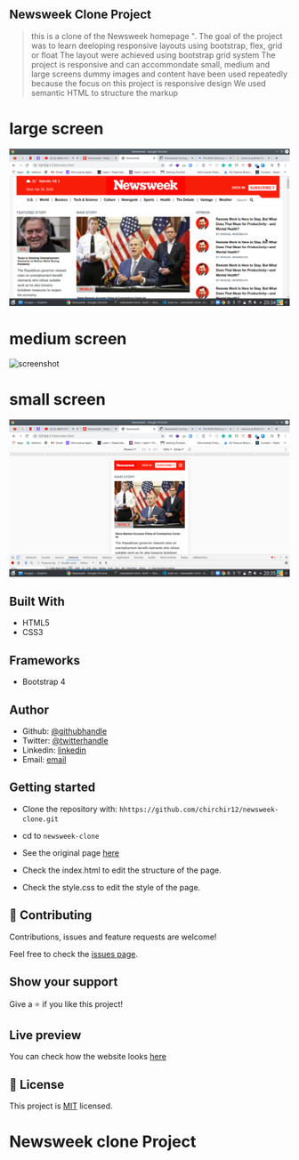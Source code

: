 ## Newsweek  Clone Project

> this is a clone of the Newsweek homepage ". 
> The goal of the project was to learn deeloping responsive layouts using bootstrap, flex, grid or float
>The layout were achieved using bootstrap grid system
> The project is responsive and can accommondate small, medium and large screens
> dummy images and content have been used repeatedly because the focus on this project is responsive design
> We used semantic HTML to structure the markup 
# large screen 
![screenshot](images/screenshots/fullscreen.png)

# medium screen 
![screenshot](images/screenshots/medium-screen.png)

# small screen 
![screenshot](images/screenshots/small-screen.png)

## Built With

- HTML5
- CSS3

## Frameworks
- Bootstrap 4

## Author

- Github: [@githubhandle](https://github.com/chirchir12 )
- Twitter: [@twitterhandle](https://twitter.com/shadochir )
- Linkedin: [linkedin](https://www.linkedin.com/in/emmanuel-chirchir/ )
- Email: [email](chirchir7370@gmail.com)


## Getting started

- Clone the repository with:
    ``` hhttps://github.com/chirchir12/newsweek-clone.git  ```
- cd to ```newsweek-clone```

- See the original page [here](https://www.newsweek.com/)

- Check the index.html to edit the structure of the page.

- Check the style.css to edit the style of the page.

## 🤝 Contributing

Contributions, issues and feature requests are welcome!

Feel free to check the [issues page](issues/).

## Show your support

Give a ⭐️ if you like this project!

## Live preview

You can check how the website looks [here](https://rawcdn.githack.com/chirchir12/newsweek-clone/d11e6fe0e87c7f325e75f2c18b6966e9cde887a5/index.html)
## 📝 License

This project is [MIT](lic.url) licensed.
# Newsweek clone Project